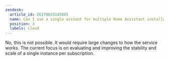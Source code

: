 ```yaml
---
zendesk:
  article_id: 26178633145885
  name: Can I use a single account for multiple Home Assistant installations?
  position: 3
  labels: cloud
---
```


No, this is not possible. It would require large changes to how the service works. The current focus is on evaluating and improving the stability and scale of a single instance per subscription.
